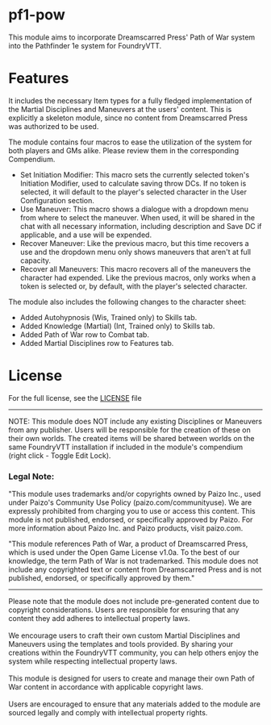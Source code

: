 # pf1-pow
This module aims to incorporate Dreamscarred Press' Path of War system into the Pathfinder 1e system for FoundryVTT.

<h1>Features</h1>
It includes the necessary Item types for a fully fledged implementation of the Martial Disciplines and Maneuvers at the users' content. This is explicitly a skeleton module, since no content from Dreamscarred Press was authorized to be used.

The module contains four macros to ease the utilization of the system for both players and GMs alike. Please review them in the corresponding Compendium.

 - Set Initiation Modifier: This macro sets the currently selected token's Initiation Modifier, used to calculate saving throw DCs. If no token is selected, it will default to the player's selected character in the User Configuration section.
 - Use Maneuver: This macro shows a dialogue with a dropdown menu from where to select the maneuver. When used, it will be shared in the chat with all necessary information, including description and Save DC if applicable, and a use will be expended.
 - Recover Maneuver: Like the previous macro, but this time recovers a use and the dropdown menu only shows maneuvers that aren't at full capacity.
 - Recover all Maneuvers: This macro recovers all of the maneuvers the character had expended. Like the previous macros, only works when a token is selected or, by default, with the player's selected character.

The module also includes the following changes to the character sheet:
 - Added Autohypnosis (Wis, Trained only) to Skills tab.
 - Added Knowledge (Martial) (Int, Trained only) to Skills tab.
 - Added Path of War row to Combat tab.
 - Added Martial Disciplines row to Features tab.

<h1>License</h1>
For the full license, see the <a href="https://github.com/YastMe/pf1-pow/blob/main/LICENSE">LICENSE</a> file
<hr>
NOTE: This module does NOT include any existing Disciplines or Maneuvers from any publisher. Users will be responsible for the creation of these on their own worlds. The created items will be shared between worlds on the same FoundryVTT installation if included in the module's compendium (right click - Toggle Edit Lock).
<h3>Legal Note:</h3>
<p>"This module uses trademarks and/or copyrights owned by Paizo Inc., used under Paizo's Community Use Policy (paizo.com/communityuse). We are expressly prohibited from charging you to use or access this content. This module is not published, endorsed, or specifically approved by Paizo. For more information about Paizo Inc. and Paizo products, visit paizo.com.

"This module references Path of War, a product of Dreamscarred Press, which is used under the Open Game License v1.0a. To the best of our knowledge, the term Path of War is not trademarked. This module does not include any copyrighted text or content from Dreamscarred Press and is not published, endorsed, or specifically approved by them."
<hr>
Please note that the module does not include pre-generated content due to copyright considerations. Users are responsible for ensuring that any content they add adheres to intellectual property laws. 
<br><br>
We encourage users to craft their own custom Martial Disciplines and Maneuvers using the templates and tools provided. By sharing your creations within the FoundryVTT community, you can help others enjoy the system while respecting intellectual property laws.
<br><br>
This module is designed for users to create and manage their own Path of War content in accordance with applicable copyright laws.
<br><br>
Users are encouraged to ensure that any materials added to the module are sourced legally and comply with intellectual property rights.</p>
